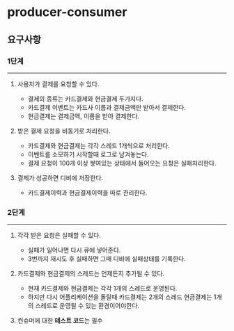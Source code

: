 # producer-consumer


## 요구사항



### 1단계
------------
1. 사용자가 결제를 요청할 수 있다.
   - 결제의 종류는 카드결제와 현금결제 두가지다.
   - 카드결제 이벤트는 카드사 이름과 결제금액만 받아서 결제한다.
   - 현금결제는 결제금액, 이름을 받아 결제한다.

2. 받은 결제 요청을 비동기로 처리한다.
    - 카드결제와 현금결제는 각각 스레드 1개씩으로 처리한다.
    - 이벤트를 소모하기 시작할때 로그로 남겨놓는다.
    - 결제 요청이 100개 이상 쌓여있는 상태에서 들어오는 요청은 실패처리한다.

3. 결제가 성공하면 디비에 저장한다.
    - 카드결제이력과 현금결제이력을 따로 관리한다.
    
    
    

### 2단계
------------
1. 각각 받은 요청은 실패할 수 있다.
      - 실패가 일어나면 다시 큐에 넣어준다.
      - 3번까지 재시도 후 실패하면 그때 디비에 실패상태를 기록한다.
      
2. 카드결제와 현금결제의 스레드는 언제든지 추가될 수 있다.
      - 현재 카드결제와 현금결제는 각각 1개의 스레드로 운영된다.
      - 하지만 다시 어플리케이션을 돌릴때 카드결제는 2개의 스레드 현금결제는 1개의 스레드로 운영될 수 있는 환경이어야한다.

3. 컨슈머에 대한 **테스트 코드**는 필수



